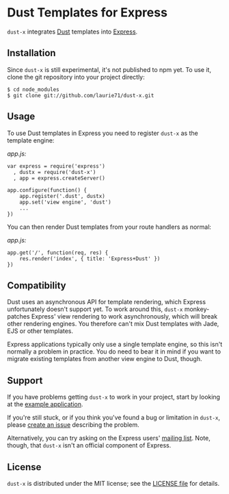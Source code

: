 Dust Templates for Express
==========================
`dust-x` integrates [Dust][1] templates into [Express][2].

Installation
------------
Since `dust-x` is still experimental, it's not published
to npm yet. To use it, clone the git repository into your
project directly:

    $ cd node_modules
    $ git clone git://github.com/laurie71/dust-x.git

Usage
-----
To use Dust templates in Express you need to register
`dust-x` as the template engine:

*app.js:*

    var express = require('express')
      , dustx = require('dust-x')
      , app = express.createServer()
    
    app.configure(function() {
        app.register('.dust', dustx)
        app.set('view engine', 'dust')
        ...
    })

You can then render Dust templates from your route
handlers as normal:

*app.js:*

    app.get('/', function(req, res) {
        res.render('index', { title: 'Express+Dust' })
    })

Compatibility
-------------
Dust uses an asynchronous API for template rendering, 
which Express unfortunately doesn't support yet. To
work around this, `dust-x` monkey-patches Express'
view rendering to work asynchronously, which will
break other rendering engines. You therefore can't
mix Dust templates with Jade, EJS or other templates.

Express applications typically only use a single
template engine, so this isn't normally a problem in 
practice. You do need to bear it in mind if you want
to migrate existing templates from another view engine
to Dust, though.


Support
-------
If you have problems getting `dust-x` to work in your
project, start by looking at the [example application][3].

If you're still stuck, or if you think you've found a
bug or limitation in `dust-x`, please [create an issue][4]
describing the problem. 

Alternatively, you can try asking on the Express users'
[mailing list][5]. Note, though, that `dust-x` isn't an
official component of Express.

License
-------
`dust-x` is distributed under the MIT license; see the
[LICENSE file][6] for details.

[1]: http://akdubya.github.com/dustjs/
[2]: http://expressjs.com/
[3]: ./example/
[4]: https://github.com/laurie71/dust-x/issues
[5]: http://groups.google.com/group/express-js
[6]: ./LICENSE.txt
